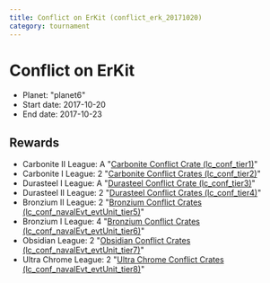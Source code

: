 ```yaml
---
title: Conflict on ErKit (conflict_erk_20171020)
category: tournament
---
```

# Conflict on ErKit

  * Planet: "planet6"
  * Start date: 2017-10-20
  * End date: 2017-10-23

## Rewards

  * Carbonite II League: A "[Carbonite Conflict Crate (lc_conf_tier1)](lc_conf_tier1.html)"
  * Carbonite I League: 2 "[Carbonite Conflict Crates (lc_conf_tier2)](lc_conf_tier2.html)"
  * Durasteel I League: A "[Durasteel Conflict Crate (lc_conf_tier3)](lc_conf_tier3.html)"
  * Durasteel II League: 2 "[Durasteel Conflict Crates (lc_conf_tier4)](lc_conf_tier4.html)"
  * Bronzium II League: 2 "[Bronzium Conflict Crates (lc_conf_navalEvt_evtUnit_tier5)](lc_conf_navalEvt_evtUnit_tier5.html)"
  * Bronzium I League: 4 "[Bronzium Conflict Crates (lc_conf_navalEvt_evtUnit_tier6)](lc_conf_navalEvt_evtUnit_tier6.html)"
  * Obsidian League: 2 "[Obsidian Conflict Crates (lc_conf_navalEvt_evtUnit_tier7)](lc_conf_navalEvt_evtUnit_tier7.html)"
  * Ultra Chrome League: 2 "[Ultra Chrome Conflict Crates (lc_conf_navalEvt_evtUnit_tier8)](lc_conf_navalEvt_evtUnit_tier8.html)"
